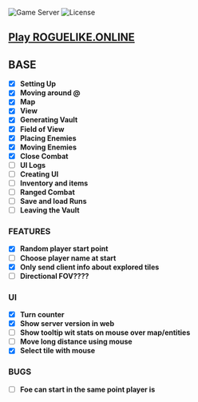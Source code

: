 ![Game Server](https://img.shields.io/badge/Server-0.0.9-orange.svg) ![License](https://img.shields.io/badge/license-%20GNU%20AGPLv3%20-brightgreen)

## **[Play ROGUELIKE.ONLINE](https://roguelike.online)**  

## BASE

- [X] **Setting Up**  
- [X] **Moving around @**  
- [X] **Map**  
- [X] **View**  
- [X] **Generating Vault**  
- [X] **Field of View**  
- [X] **Placing Enemies**  
- [X] **Moving Enemies**  
- [X] **Close Combat**  
- [ ] **UI Logs**  
- [ ] **Creating UI**  
- [ ] **Inventory and items**  
- [ ] **Ranged Combat**  
- [ ] **Save and load Runs**  
- [ ] **Leaving the Vault**  

### FEATURES  

- [X] **Random player start point**  
- [ ] **Choose player name at start**  
- [X] **Only send client info about explored tiles**  
- [ ] **Directional FOV????**  

### UI  

- [X] **Turn counter**  
- [X] **Show server version in web**  
- [ ] **Show tooltip wit stats on mouse over map/entities**  
- [ ] **Move long distance using mouse**   
- [X] **Select tile with mouse**

### BUGS

- [ ] **Foe can start in the same point player is**
